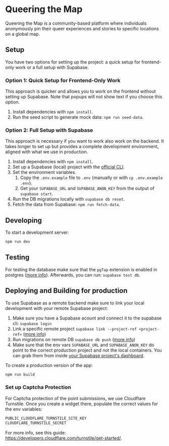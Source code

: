 # Queering the Map

Queering the Map is a community-based platform where individuals anonymously pin their queer experiences and stories to specific locations on a global map.

## Setup

You have two options for setting up the project: a quick setup for frontend-only work or a full setup with Supabase.

### Option 1: Quick Setup for Frontend-Only Work

This approach is quicker and allows you to work on the frontend without setting up Supabase. Note that popups will not show text if you choose this option.

1. Install dependencies with `npm install`.
2. Run the seed script to generate mock data: `npm run seed-data`.

### Option 2: Full Setup with Supabase

This approach is necessary if you want to work also work on the backend. It takes longer to set up but provides a complete development environment, aligned with what we use in production.

1. Install dependencies with `npm install`.
1. Set up a Supabase (local) project with the [official CLI](https://supabase.com/docs/guides/cli/getting-started).
1. Set the environment variables.
    1. Copy the `.env.example` file to `.env` (manually or with `cp .env.example .env`).
    1. Get your `SUPABASE_URL` and `SUPABASE_ANON_KEY` from the output of `supabase start`.
1. Run the DB migrations locally with `supabase db reset`.
1. Fetch the data from Supabase: `npm run fetch-data`.

## Developing

To start a development server:

```bash
npm run dev
```

## Testing

For testing the database make sure that the `pgTap` extension is enabled in postgres ([more info](https://supabase.com/docs/guides/database/extensions/pgtap)). Afterwards, you can run: `supabase test db`.

## Deploying and Building for production

To use Supabase as a remote backend make sure to link your local development with your remote Supabase project:

1. Make sure you have a Supabase acount and connect it to the supabase cli: `supabase login`
1. Link a specific remote project `supabase link --project-ref <project-ref>`  ([more info](https://supabase.com/docs/reference/cli/supabase-link))
1. Run migrations on remote DB `supabase db push` ([more info](https://supabase.com/docs/reference/cli/supabase-db-push))
1. Make sure that the env vars `SUPABASE_URL` and `SUPABASE_ANON_KEY` do point to the correct production project and not the local containers. You can grab them from inside [your Supabase project's dashboard](https://supabase.com/dashboard/project/_/settings/api).

To create a production version of the app:

```bash
npm run build
```

### Set up Captcha Protection

For Captcha protection of the point submissions, we use Cloudflare Turnstile. Once you create a widget there, populate the correct values for the env variables:

```bash
PUBLIC_CLOUDFLARE_TURNSTILE_SITE_KEY
CLOUDFLARE_TURNSTILE_SECRET
```

For more info, see this guide: https://developers.cloudflare.com/turnstile/get-started/.
